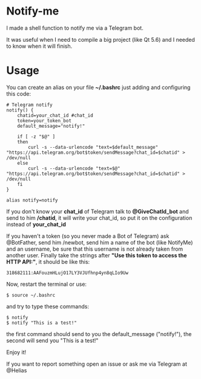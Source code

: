 # Notify-me

I made a shell function to notify me via a Telegram bot.

It was useful when I need to compile a big project (like Qt 5.6) and I needed to know when it will finish.

# Usage

You can create an alias on your file **~/.bashrc** just adding and configuring this code:

```
# Telegram notify
notify() {
	chatid=your_chat_id #chat_id
	token=your_token_bot
	default_message="notify!"

	if [ -z "$@" ]
	then
		curl -s --data-urlencode "text=$default_message" "https://api.telegram.org/bot$token/sendMessage?chat_id=$chatid" > /dev/null
	else
		curl -s --data-urlencode "text=$@" "https://api.telegram.org/bot$token/sendMessage?chat_id=$chatid" > /dev/null
	fi
}

alias notify=notify
```

If you don't know your **chat_id** of Telegram talk to **@GiveChatId_bot** and send to him **/chatid**, it will write your chat_id, so put it on the configuration instead of **your_chat_id**

If you haven't a token (so you never made a Bot of Telegram) ask @BotFather, send him /newbot, send him a name of the bot (like NotifyMe) and an username, be sure that this username is not already taken from another user. Finally take the strings after **"Use this token to access the HTTP API:"**, it should be like this:

```
318682111:AAFouzmHLujO17LY3VJUfhnp4yn8qLIo9Uw
```

Now, restart the terminal or use:

```
$ source ~/.bashrc
```

and try to type these commands:

```
$ notify
$ notify "This is a test!"
```

the first command should send to you the default_message ("notify!"), the second will send you "This is a test!"

Enjoy it!

If you want to report something open an issue or ask me via Telegram at @Helias



